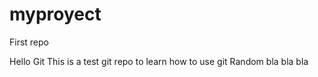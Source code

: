 # myproyect
First repo

Hello Git
This is a test git repo to learn how to use git
Random bla bla bla
